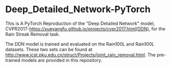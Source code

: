 # Deep_Detailed_Network-PyTorch
This is A PyTorch Reproduction of the "Deep Detailed Network" model, CVPR2017-https://xueyangfu.github.io/projects/cvpr2017.html(DDN), for the Rain Streak Removal task.

The DDN model is trained and evaluated on the Rain100L and Rain100L datasets. These two sets can be found at http://www.icst.pku.edu.cn/struct/Projects/joint_rain_removal.html. The pre-trained models are provided in this repository.


